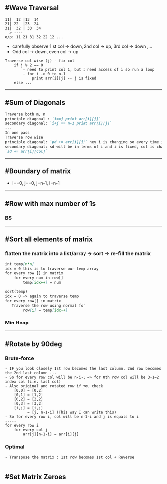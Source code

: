 ## #Wave Traversal

```dat  ^---
11|  12 |13  14
21| 22  |23  24
31|  32 | 33  34
  > ----
o/p: 11 21 31 32 22 12 ...

```
- carefully observe 1 st col -> down, 2nd col -> up, 3rd col -> down ,...
- Odd col -> down, even col -> up
```dat
Traverse col wise (j) - fix col
    if j % 2 == 0
        - need to print col 1, but I need access of i so run a loop
        - for i -> 0 to n-1
            print arr[i][j] -- j is fixed
    else ...
```
---
## #Sum of Diagonals

```md
Traverse both m, n
principle diagonal : `i==j print arr[i][j]`
secondary diagonal: `i+j == n-1 print arr[i][j]`
---
In one pass
Traverse row wise
principle diagonal: `pd += arr[i][i]` hey i is changing so every time i,i represents i,j
secondary diagonal: sd will be in terms of i and i is fixed, col is changing so `col = n-1-i`
`sd += arr[i][col]`
```
---
## #Boundary of matrix
- i==0, j==0, j=n-1, i=n-1

---

## #Row with max number of 1s

### BS

---
## #Sort all elements of matrix

### flatten the matrix into a list/array -> sort -> re-fill the matrix

```md
int temp[n*n]
idx = 0 this is to traverse our temp array
for every row [] in matrix
    for every num in row[]
        temp[idx++] = num

sort(temp)
idx = 0 -> again to traverse temp
for every row[] in matrix
   Traverse the row using normal for 
        row[i] = temp[idx++]

```
### Min Heap

---

## #Rotate by 90deg
### Brute-force
```dat
- IF you look closely 1st row becomes the last column, 2nd row becomes the 2nd last column ...
- So for every row col will be n-i-1 => for 0th row col will be 3-1=2 index col (i.e. last col)
- Also original and rotated row if you check
    [0,0] = [0,2]
    [0,1] = [1,2]
    [0,2] = [2,2]
    [0,3] = [3,2]
    [i,j] = [i,j]
          = [j, n-1-i] (This way I can write this)
- So for every row i, col will be n-1-i and j is equals to i
-----
for every row i
    for every col j
        arr[j][n-1-i] = arr[i][j]

```
### Optimal

```text
- Transpose the matrix : 1st row becomes 1st col + Reverse


```

## #Set Matrix Zeroes
